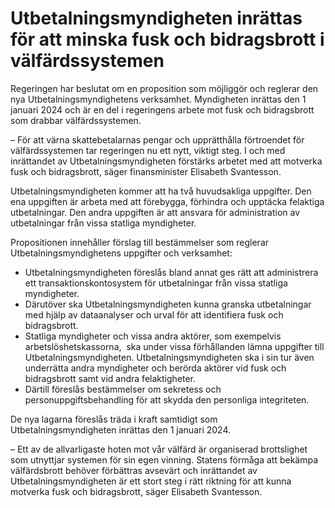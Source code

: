 # Utbetalningsmyndigheten inrättas för att minska fusk och bidragsbrott i välfärdssystemen

Regeringen har beslutat om en proposition som möjliggör och reglerar den nya Utbetalningsmyndighetens verksamhet. Myndigheten inrättas den 1 januari 2024 och är en del i regeringens arbete mot fusk och bidragsbrott som drabbar välfärdssystemen.

– För att värna skattebetalarnas pengar och upprätthålla förtroendet för välfärdssystemen tar regeringen nu ett nytt, viktigt steg. I och med inrättandet av Utbetalningsmyndigheten förstärks arbetet med att motverka fusk och bidragsbrott, säger finansminister Elisabeth Svantesson.

Utbetalningsmyndigheten kommer att ha två huvudsakliga uppgifter. Den ena uppgiften är arbeta med att förebygga, förhindra och upptäcka felaktiga utbetalningar. Den andra uppgiften är att ansvara för administration av utbetalningar från vissa statliga myndigheter.

Propositionen innehåller förslag till bestämmelser som reglerar Utbetalningsmyndighetens uppgifter och verksamhet:

* Utbetalningsmyndigheten föreslås bland annat ges rätt att administrera ett transaktionskontosystem för utbetalningar från vissa statliga myndigheter.
* Därutöver ska Utbetalningsmyndigheten kunna granska utbetalningar med hjälp av dataanalyser och urval för att identifiera fusk och bidragsbrott.
* Statliga myndigheter och vissa andra aktörer, som exempelvis arbetslöshetskassorna,  ska under vissa förhållanden lämna uppgifter till Utbetalningsmyndigheten. Utbetalningsmyndigheten ska i sin tur även underrätta andra myndigheter och berörda aktörer vid fusk och bidragsbrott samt vid andra felaktigheter.
* Därtill föreslås bestämmelser om sekretess och personuppgiftsbehandling för att skydda den personliga integriteten.

De nya lagarna föreslås träda i kraft samtidigt som Utbetalningsmyndigheten inrättas den 1 januari 2024.

– Ett av de allvarligaste hoten mot vår välfärd är organiserad brottslighet som utnyttjar systemen för sin egen vinning. Statens förmåga att bekämpa välfärdsbrott behöver förbättras avsevärt och inrättandet av Utbetalningsmyndigheten är ett stort steg i rätt riktning för att kunna motverka fusk och bidragsbrott, säger Elisabeth Svantesson.
